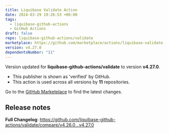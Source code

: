 ```yaml
---
title: Liquibase Validate Action
date: 2024-03-29 19:26:53 +00:00
tags:
  - liquibase-github-actions
  - GitHub Actions
draft: false
repo: liquibase-github-actions/validate
marketplace: https://github.com/marketplace/actions/liquibase-validate-action
version: v4.27.0
dependentsNumber: "11"
---
```



Version updated for **liquibase-github-actions/validate** to version **v4.27.0**.
- This publisher is shown as 'verified' by GitHub.
- This action is used across all versions by **11** repositories.

Go to the [GitHub Marketplace](https://github.com/marketplace/actions/liquibase-validate-action) to find the latest changes.

## Release notes

**Full Changelog**: https://github.com/liquibase-github-actions/validate/compare/v4.26.0...v4.27.0
